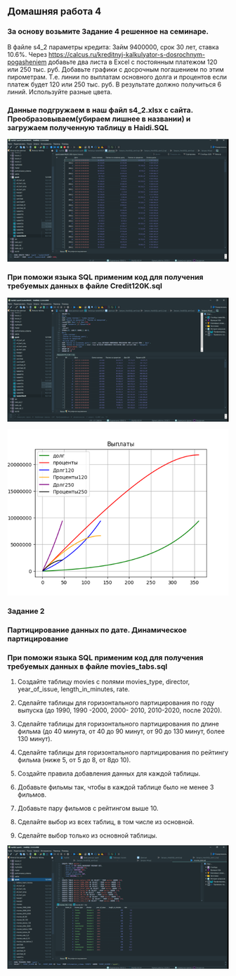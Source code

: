## Домашняя работа 4

### За основу возьмите Задание 4 решенное на семинаре.
В файле s4_2 параметры кредита: Займ 9400000, срок 30 лет, ставка 10.6%.
Через https://calcus.ru/kreditnyj-kalkulyator-s-dosrochnym-pogasheniem добавьте два листа в Excel с постоянным платежом 120 или 250 тыс. руб.
Добавьте графики с досрочным погашением по этим пирометрам. Т.е. линии по выплатам основного долга и процентов если платеж будет 120 или 250 тыс. руб. В результате должно получиться 6 линий. Используйте разные цвета.

### Данные подгружаем в наш файл s4_2.xlsx c сайта. Преобразовываем(убираем лишнее в названии) и загружаем полученную таблицу в Haidi.SQL

![img](Credit120K.png)

### При поможи языка SQL применим код для получения требуемых данных в файле Credit120K.sql

![img](Credit120KNEW.png)

![img](Graphic.png)


### Задание 2 
### Партицирование данных по дате. Динамическое партицирование
### При поможи языка SQL применим код для получения требуемых данных в файле movies_tabs.sql
1. Создайте таблицу movies с полями movies_type, director, year_of_issue, length_in_minutes, rate.

2. Сделайте таблицы для горизонтального партицирования по году выпуска (до 1990, 1990 -2000, 2000- 2010, 2010-2020, после 2020).

3. Сделайте таблицы для горизонтального партицирования по длине фильма (до 40 минута, от 40 до 90 минут, от 90 до 130 минут, более 130 минут).

4. Сделайте таблицы для горизонтального партицирования по рейтингу фильма (ниже 5, от 5 до 8, от 8до 10).

5. Создайте правила добавления данных для каждой таблицы.

6. Добавьте фильмы так, чтобы в каждой таблице было не менее 3 фильмов.

7. Добавьте пару фильмов с рейтингом выше 10.

8. Сделайте выбор из всех таблиц, в том числе из основной.

9. Сделайте выбор только из основной таблицы.

![img](movies.png)